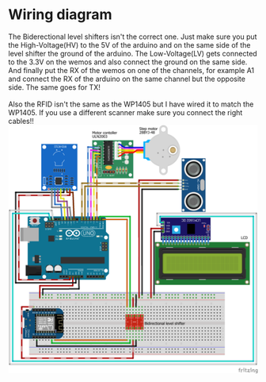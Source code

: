 # Wiring diagram
The Biderectional level shifters isn't the correct one. Just make sure you put the High-Voltage(HV) to the 5V of the arduino and on the same side of the level shifter the ground of the arduino. The Low-Voltage(LV) gets connected to the 3.3V on the wemos and also connect the ground on the same side. And finally put the RX of the wemos on one of the channels, for example A1 and connect the RX of the arduino on the same channel but the opposite side. The same goes for TX!<br><br>
Also the RFID isn't the same as the WP1405 but I have wired it to match the WP1405. If you use a different scanner make sure you connect the right cables!!
![Picture of wiring diagram](images/Project%20sketch.png)